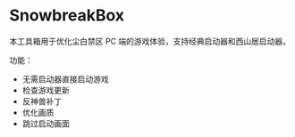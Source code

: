 # SnowbreakBox

本工具箱用于优化尘白禁区 PC 端的游戏体验，支持经典启动器和西山居启动器。

功能：
* 无需启动器直接启动游戏
* 检查游戏更新
* 反神兽补丁
* 优化画质
* 跳过启动画面
